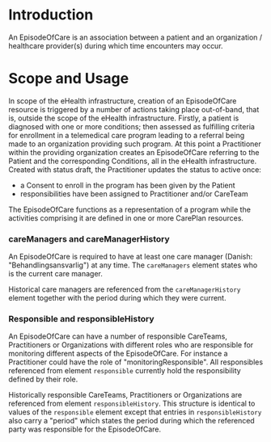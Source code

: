 # Introduction
An EpisodeOfCare is an association between a patient and an organization / healthcare provider(s) during which time encounters may occur.
  
# Scope and Usage
In scope of the eHealth infrastructure, creation of an EpisodeOfCare resource is triggered by a number of actions taking place out-of-band, that is, outside the scope of the eHealth infrastructure. Firstly, a patient is diagnosed with one or more conditions; then assessed as fulfilling criteria for enrollment in a telemedical care program leading to a referral being made to an organization providing such program. At this point a Practitioner within the providing organization creates an EpisodeOfCare referring to the Patient and the corresponding Conditions, all in the eHealth infrastructure. Created with status draft, the Practitioner updates the status to active once:

- a Consent to enroll in the program has been given by the Patient
- responsibilities have been assigned to Practitioner and/or CareTeam

The EpisodeOfCare functions as a representation of a program while the activities comprising it are defined in one or more CarePlan resources.
 
### careManagers and careManagerHistory
An EpisodeOfCare is required to have at least one care manager (Danish: "Behandlingsansvarlig") at any time. The `careManagers` element states who is the current care manager. 

Historical care managers are referenced from the `careManagerHistory` element together with the period during which they were current.

### Responsible and responsibleHistory
An EpisodeOfCare can have a number of responsible CareTeams, Practitioners or Organizations with different roles who are responsible for monitoring different aspects of the EpisodeOfCare. For instance a Practitioner could have the role of "monitoringResponsible". All responsibles referenced from element `responsible` currently hold the responsibility defined by their role.

Historically responsible CareTeams, Practitioners or Organizations are referenced from element `responsibleHistory`. This structure is identical to values of the `responsible` element except that entries in `responsibleHistory` also carry a "period" which states the period during which the referenced party was responsible for the EpisodeOfCare.
